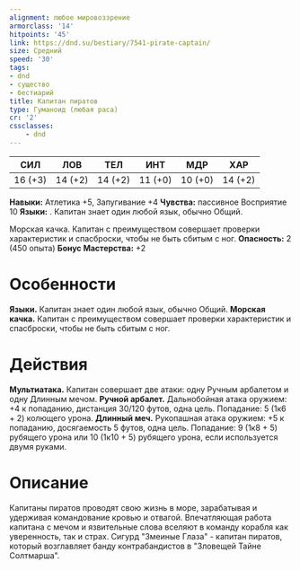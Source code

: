 ```yaml
---
alignment: любое мировоззрение
armorclass: '14'
hitpoints: '45'
link: https://dnd.su/bestiary/7541-pirate-captain/
size: Средний
speed: '30'
tags:
- dnd
- существо
- бестиарий
title: Капитан пиратов
type: Гуманоид (любая раса)
cr: '2'
cssclasses:
    - dnd
---
```



| СИЛ | ЛОВ | ТЕЛ | ИНТ | МДР | ХАР |
|---|---|---|---|---|---|
| 16 (+3) | 14 (+2) | 14 (+2) | 11 (+0) | 10 (+0) | 14 (+2) |
**Навыки:** Атлетика +5, Запугивание +4
**Чувства:** пассивное Восприятие 10
**Языки:** . Капитан знает один любой язык, обычно Общий.

Морская качка. Капитан с преимуществом совершает проверки характеристик и спасброски, чтобы не быть сбитым с ног.
**Опасность:** 2 (450 опыта)
**Бонус Мастерства:** +2


# Особенности
**Языки.** Капитан знает один любой язык, обычно Общий.
**Морская качка.** Капитан с преимуществом совершает проверки характеристик и спасброски, чтобы не быть сбитым с ног.


# Действия
**Мультиатака.** Капитан совершает две атаки: одну Ручным арбалетом и одну Длинным мечом.
**Ручной арбалет.** Дальнобойная атака оружием: +4 к попаданию, дистанция 30/120 футов, одна цель. Попадание: 5 (1к6 + 2) колющего урона.
**Длинный меч.** Рукопашная атака оружием: +5 к попаданию, досягаемость 5 футов, одна цель. Попадание: 9 (1к8 + 5) рубящего урона или 10 (1к10 + 5) рубящего урона, если используется двумя руками.


# Описание
Капитаны пиратов проводят свою жизнь в море, зарабатывая и удерживая командование кровью и отвагой. Впечатляющая работа капитана с мечом и язвительные слова вселяют в команду корабля как уверенность, так и страх. Сигурд "Змеиные Глаза" - капитан пиратов, который возглавляет банду контрабандистов в "Зловещей Тайне Солтмарша".